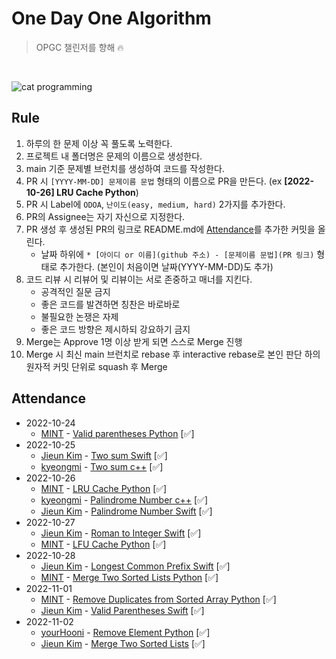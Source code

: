 # One Day One Algorithm
> OPGC 챌린저를 향해 🔥

<br>

![cat programming](https://media.giphy.com/media/aNqEFrYVnsS52/giphy.gif)

## Rule
1. 하루의 한 문제 이상 꼭 풀도록 노력한다.
2. 프로젝트 내 폴더명은 문제의 이름으로 생성한다.
3. main 기준 문제별 브런치를 생성하여 코드를 작성한다.
4. PR 시 `[YYYY-MM-DD] 문제이름 문법` 형태의 이름으로 PR을 만든다. (ex **[2022-10-26] LRU Cache Python**)
5. PR 시 Label에 `ODOA`, `난이도(easy, medium, hard)` 2가지를 추가한다.
6. PR의 Assignee는 자기 자신으로 지정한다.
7. PR 생성 후 생성된 PR의 링크로 README.md에 [Attendance](https://github.com/ODOA-Project/ODOA/blob/main/README.md#attendance)를 추가한 커밋을 올린다.
    * 날짜 하위에 `* [아이디 or 이름](github 주소) - [문제이름 문법](PR 링크)` 형태로 추가한다. (본인이 처음이면 날짜(YYYY-MM-DD)도 추가)
8. 코드 리뷰 시 리뷰어 및 리뷰이는 서로 존중하고 매너를 지킨다.
    * 공격적인 질문 금지
    * 좋은 코드를 발견하면 칭찬은 바로바로
    * 불필요한 논쟁은 자제
    * 좋은 코드 방향은 제시하되 강요하기 금지
9. Merge는 Approve 1명 이상 받게 되면 스스로 Merge 진행
10. Merge 시 최신 main 브런치로 rebase 후 interactive rebase로 본인 판단 하의 원자적 커밋 단위로 squash 후 Merge

## Attendance
* 2022-10-24
  * [MINT](https://github.com/kyu1204) - [Valid parentheses Python](https://github.com/ODOA-Project/ODOA/pull/1) [✅]
* 2022-10-25
  * [Jieun Kim](https://github.com/saranghe41) - [Two sum Swift](https://github.com/ODOA-Project/ODOA/pull/3) [✅]
  * [kyeongmi](https://github.com/lim-km) - [Two sum c++](https://github.com/ODOA-Project/ODOA/pull/2) [✅]
* 2022-10-26
  * [MINT](https://github.com/kyu1204) - [LRU Cache Python](https://github.com/ODOA-Project/ODOA/pull/7) [✅]
  * [kyeongmi](https://github.com/lim-km) - [Palindrome Number c++](https://github.com/ODOA-Project/ODOA/pull/5) [✅]
  * [Jieun Kim](https://github.com/saranghe41) - [Palindrome Number Swift](https://github.com/ODOA-Project/ODOA/pull/6) [✅]
* 2022-10-27
  * [Jieun Kim](https://github.com/saranghe41) - [Roman to Integer Swift](https://github.com/ODOA-Project/ODOA/pull/9) [✅]
  * [MINT](https://github.com/kyu1204) - [LFU Cache Python](https://github.com/ODOA-Project/ODOA/pull/10) [✅]
* 2022-10-28
  * [Jieun Kim](https://github.com/saranghe41) - [Longest Common Prefix Swift](https://github.com/ODOA-Project/ODOA/pull/12) [✅]
  * [MINT](https://github.com/kyu1204) - [Merge Two Sorted Lists Python](https://github.com/ODOA-Project/ODOA/pull/11) [✅]
* 2022-11-01
  * [MINT](https://github.com/kyu1204) - [Remove Duplicates from Sorted Array Python](https://github.com/ODOA-Project/ODOA/pull/13) [✅]
  * [Jieun Kim](https://github.com/saranghe41) - [Valid Parentheses Swift](https://github.com/ODOA-Project/ODOA/pull/14) [✅]
* 2022-11-02
  * [yourHooni](https://github.com/yourHooni) - [Remove Element Python](https://github.com/ODOA-Project/ODOA/pull/15) [✅]
  * [Jieun Kim](https://github.com/saranghe41) - [Merge Two Sorted Lists]() [✅]
